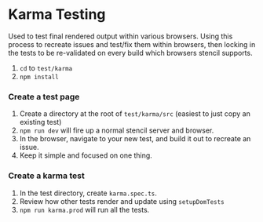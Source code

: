 # Karma Testing

Used to test final rendered output within various browsers. Using this process to recreate issues and test/fix them within browsers, then locking in the tests to be re-validated on every build which browsers stencil supports.

1. `cd` to `test/karma`
2. `npm install`


### Create a test page

1. Create a directory at the root of `test/karma/src` (easiest to just copy an existing test)
2. `npm run dev` will fire up a normal stencil server and browser.
3. In the browser, navigate to your new test, and build it out to recreate an issue.
4. Keep it simple and focused on one thing.


### Create a karma test

1. In the test directory, create `karma.spec.ts`.
2. Review how other tests render and update using `setupDomTests`
3. `npm run karma.prod` will run all the tests.

